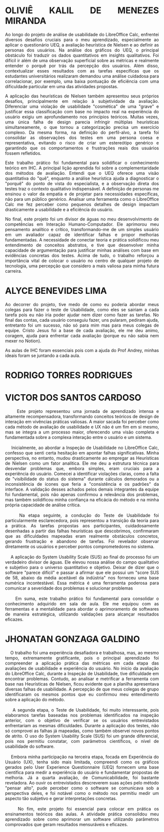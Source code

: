 <div align="justify">
  
# OLIVIÊ KALIL DE MENEZES MIRANDA

Ao longo do projeto de análise de usabilidade do LibreOffice Calc, enfrentei diversos desafios cruciais para o meu aprendizado, especialmente ao aplicar o questionário UEQ, a avaliação heurística de Nielsen e ao definir as personas dos usuários. Na análise dos gráficos do UEQ, o principal obstáculo foi traduzir os dados quantitativos em insights qualitativos. Foi difícil ir além de uma observação superficial sobre as métricas e realmente entender o porquê por trás da percepção dos usuários. Além disso, contextualizar esses resultados com as tarefas específicas que os estudantes universitários realizaram demandou uma análise cuidadosa para correlacionar, por exemplo, uma baixa pontuação de eficiência com uma dificuldade particular em uma das atividades propostas.

A aplicação das heurísticas de Nielsen também apresentou seus próprios desafios, principalmente em relação à subjetividade da avaliação. Diferenciar uma violação de usabilidade "cosmética" de uma "grave" e justificar essa classificação com base no impacto real na experiência do usuário exigiu um aprofundamento nos princípios teóricos. Muitas vezes, uma única falha de design parecia infringir múltiplas heurísticas simultaneamente, o que tornou a categorização precisa um exercício complexo. Da mesma forma, na definição do perfil-alvo, a tarefa foi consolidar as observações dos testes em uma persona coesa e representativa, evitando o risco de criar um estereótipo genérico e garantindo que os comportamentos e frustrações reais dos usuários fossem refletidos.

Este trabalho prático foi fundamental para solidificar o conhecimento teórico em IHC. A principal lição aprendida foi sobre a complementaridade dos métodos de avaliação. Entendi que o UEQ oferece uma visão quantitativa do "quê", enquanto a análise heurística ajuda a diagnosticar o "porquê" do ponto de vista do especialista, e a observação direta dos testes traz o contexto qualitativo indispensável. A definição de personas me ensinou o valor da empatia e de projetar para necessidades específicas, não para um público genérico. Analisar uma ferramenta como o LibreOffice Calc me fez perceber como pequenos detalhes de design impactam drasticamente a usabilidade e a eficiência do usuário.

No final, este projeto foi um divisor de águas no meu desenvolvimento de competências em Interação Humano-Computador. Ele aprimorou meu pensamento analítico e crítico, transformando-me de um simples usuário em um avaliador capaz de identificar falhas e propor melhorias fundamentadas. A necessidade de conectar teoria e prática solidificou meu entendimento de conceitos abstratos, e tive que desenvolver minha capacidade de argumentação para justificar minhas análises com base em evidências concretas dos testes. Acima de tudo, o trabalho reforçou a importância vital de colocar o usuário no centro de qualquer projeto de tecnologia, uma percepção que considero a mais valiosa para minha futura carreira.
  
# ALYCE BENEVIDES LIMA
Ao decorrer do projeto, tive medo de como eu poderia abordar meus colegas para fazer o teste de Usabilidade, como eles se sairiam a cada tarefa pois eu não iria poder ajudar nem dizer como fazer as tarefas. No final das contas, cada usuário conseguiu fazer, uns pularam, pediram ajuda, entretanto foi um sucesso, não só para mim mas para meus colegas de equipe. Cristo Jesus foi a base de cada avaliação, ele me deu animo, coragem, ajuda para enfrentar cada avaliação (porque eu não sabia nem mexer no Notion).

As aulas de IHC foram essenciais pois com a ajuda do Prof Andrey, minhas ideais foram se juntando a cada aula. 
  
# RODRIGO TORRES RODRIGUES
  
# VICTOR DOS SANTOS CARDOSO 

&nbsp;&nbsp;&nbsp;&nbsp;Este projeto representou uma jornada de aprendizado intensa e altamente recompensadora, transformando conceitos teóricos de design de interação em vivências práticas valiosas. A maior sacada foi perceber como cada método de avaliação de usabilidade e UX não é um fim em si mesmo, mas se integra a um processo maior, oferecendo uma visão completa e fundamentada sobre a complexa interação entre o usuário e um sistema.
</br>
</br>
&nbsp;&nbsp;&nbsp;&nbsp;Inicialmente, ao abordar a Inspeção de Usabilidade no LibreOffice Calc, confesso que senti certa hesitação em apontar falhas significativas. Minha perspectiva, no entanto, mudou drasticamente ao empregar as Heurísticas de Nielsen como um fator analítica. Ele me deu a estrutura técnica para desvendar problemas que, embora simples, eram cruciais para a experiência do usuário. Comecei a identificar violações claras, como a falta de "visibilidade do status do sistema" durante cálculos demorados ou a inconsistência de ícones que feria a "consistência e os padrões" da interface. A validação desses achados pelos demais integrantes da equipe foi fundamental, pois não apenas confirmou a relevância dos problemas, mas também solidificou minha confiança na eficácia do método e na minha própria capacidade de análise crítica.
</br>
</br>
&nbsp;&nbsp;&nbsp;&nbsp;Na etapa seguinte, a condução do Teste de Usabilidade foi particularmente esclarecedora, pois representou a transição da teoria para a prática. As tarefas propostas aos participantes, cuidadosamente desenhadas a partir das falhas heurísticas que descobrimos, confirmaram que as dificuldades mapeadas eram realmente obstáculos concretos, gerando frustração e abandono de tarefas. Foi revelador observar diretamente os usuários e perceber pontos comprometedores no sistema.
</br>
</br>
&nbsp;&nbsp;&nbsp;&nbsp;A aplicação do System Usability Scale (SUS) ao final do processo foi um verdadeiro divisor de águas. Ele elevou nossa análise do campo qualitativo e subjetivo para o universo quantitativo e objetivo. Deixar de dizer que o software "parece difícil" e passar a afirmar que ele possui um "score SUS de 58, abaixo da média aceitável da indústria" nos forneceu uma base numérica incontestável. Essa métrica é uma ferramenta poderosa para comunicar a severidade dos problemas e solucionar problemas
</br>
</br>
&nbsp;&nbsp;&nbsp;&nbsp;Em suma, este trabalho prático foi fundamental para consolidar o conhecimento adquirido em sala de aula. Ele me equipou com as ferramentas e a mentalidade para abordar o aprimoramento de softwares de maneira estratégica, utilizando validações para alcançar resultados eficazes.

# JHONATAN GONZAGA GALDINO 

&nbsp;&nbsp;&nbsp;&nbsp;O trabalho foi uma experiência desafiadora e trabalhosa, mas, ao mesmo tempo, extremamente gratificante, pois o principal aprendizado foi compreender a aplicação prática das métricas em cada etapa das avaliações de usabilidade e experiência do usuário. No início da avaliação do LibreOffice Calc, durante a Inspeção de Usabilidade, tive dificuldade em encontrar problemas. Contudo, ao analisar e metrificar a ferramenta com base nas Heurísticas de Nielsen, ficou evidente que a planilha apresentava diversas falhas de usabilidade. A percepção de que meus colegas de grupo identificaram os mesmos pontos que eu confirmou meu entendimento sobre a aplicação do método.
</br>
</br>
&nbsp;&nbsp;&nbsp;&nbsp;A segunda etapa, o Teste de Usabilidade, foi muito interessante, pois elaboramos tarefas baseadas nos problemas identificados na inspeção anterior, com o objetivo de verificar se os usuários entrevistados enfrentariam as mesmas dificuldades. Durante a aplicação dos testes, não só comprovei as falhas já mapeadas, como também observei novos pontos de atrito. O uso do System Usability Scale (SUS) foi um grande diferencial, pois nos permitiu constatar, com parâmetros científicos, o nível de usabilidade do software.
</br>
</br>
&nbsp;&nbsp;&nbsp;&nbsp;Embora minha participação na terceira etapa, focada em Experiência do Usuário (UX), tenha sido mais limitada, compreendi como os gráficos gerados pelo User Experience Questionnaire (UEQ) fornecem uma base científica para medir a experiência do usuário e fundamentar propostas de melhoria. Já a quarta avaliação, de Comunicabilidade, foi bastante reveladora. Ao ouvir os entrevistados descreverem suas ações pelo método "pensar alto", pude perceber como o software se comunicava sob a perspectiva deles, e foi notável como o método nos permitiu medir um aspecto tão subjetivo e gerar interpretações concretas.
</br>
</br>
&nbsp;&nbsp;&nbsp;&nbsp;No fim, este projeto foi essencial para colocar em prática os ensinamentos teóricos das aulas. A atividade prática consolidou meu aprendizado sobre como aprimorar um software utilizando parâmetros comprovados que geram resultados mensuráveis e eficazes.
</div>
